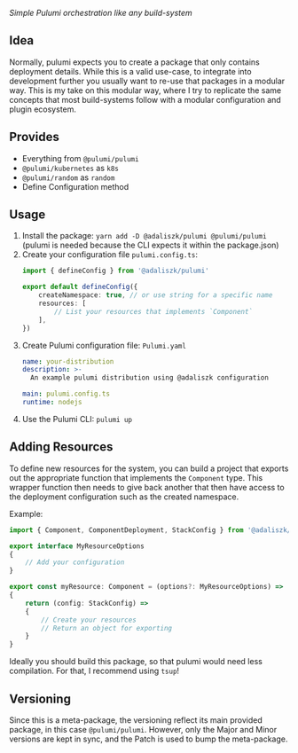 _Simple Pulumi orchestration like any build-system_

## Idea

Normally, pulumi expects you to create a package that only contains deployment details. While this is a valid use-case,
to integrate into development further you usually want to re-use that packages in a modular way. This is my take on this
modular way, where I try to replicate the same concepts that most build-systems follow with a modular configuration and
plugin ecosystem.

## Provides

- Everything from `@pulumi/pulumi`
- `@pulumi/kubernetes` as `k8s`
- `@pulumi/random` as `random`
- Define Configuration method

## Usage

1. Install the package: `yarn add -D @adaliszk/pulumi @pulumi/pulumi`
   (pulumi is needed because the CLI expects it within the package.json)
2. Create your configuration file `pulumi.config.ts`:
   ```typescript
   import { defineConfig } from '@adaliszk/pulumi'

   export default defineConfig({
       createNamespace: true, // or use string for a specific name
       resources: [
           // List your resources that implements `Component`
       ],
   })
   ```
3. Create Pulumi configuration file: `Pulumi.yaml`
   ```yaml
   name: your-distribution
   description: >-
     An example pulumi distribution using @adaliszk configuration

   main: pulumi.config.ts
   runtime: nodejs
   ```
4. Use the Pulumi CLI: `pulumi up`

## Adding Resources

To define new resources for the system, you can build a project that exports out the appropriate
function that implements the `Component` type. This wrapper function then needs to give back another
that then have access to the deployment configuration such as the created namespace.

Example:

```typescript
import { Component, ComponentDeployment, StackConfig } from '@adaliszk/pulumi'

export interface MyResourceOptions
{
    // Add your configuration
}

export const myResource: Component = (options?: MyResourceOptions) =>
{
    return (config: StackConfig) =>
    {
        // Create your resources
        // Return an object for exporting
    }
}
```

Ideally you should build this package, so that pulumi would need less compilation. For that, I recommend using `tsup`!

## Versioning

Since this is a meta-package, the versioning reflect its main provided package, in this case `@pulumi/pulumi`. However,
only the Major and Minor versions are kept in sync, and the Patch is used to bump the meta-package.
